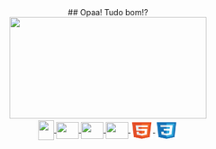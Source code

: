 
<div align="center">
## Opaa! Tudo bom!?
</div> 
<div align="center">
  <a href="https://github.com/dmxdm">
  <img height="180em" width="350" src="https://github-readme-stats.vercel.app/api?username=dmxdm&show_icons=true&theme=dark&include_all_commits=true&count_private=true"/>
  <!-- <img height="180em" width="450" src="https://github-readme-stats.vercel.app/api/top-langs/?username=dmxdm&layout=compact&langs_count=7&theme=dark"/> -->
</div> 
<div style="display: inline_block" align="center">
  <img align="center" height="35" width="28" src="https://www.clipartmax.com/png/small/210-2108930_advanced-vb-script-training-visual-basic-script-logo.png"/>
  <img align="center" height="30" width="40" src="https://cdn.jsdelivr.net/gh/devicons/devicon/icons/csharp/csharp-original.svg"/>
  <img align="center" height="30" width="40" src="https://cdn.jsdelivr.net/gh/devicons/devicon/icons/c/c-original.svg"/>
  <img align="center" height="30" width="40" src="https://cdn.jsdelivr.net/gh/devicons/devicon/icons/matlab/matlab-original.svg"/>
  <img align="center" height="30" width="40" src="https://raw.githubusercontent.com/devicons/devicon/master/icons/html5/html5-original.svg">
  <img align="center" height="30" width="40" src="https://raw.githubusercontent.com/devicons/devicon/master/icons/css3/css3-original.svg">
</div>  
